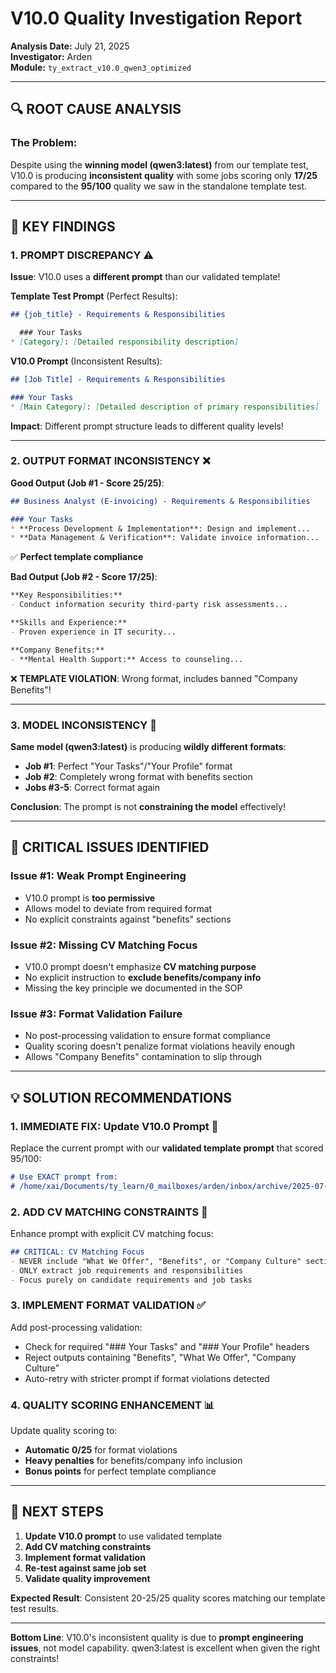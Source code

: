 # V10.0 Quality Investigation Report
**Analysis Date:** July 21, 2025  
**Investigator:** Arden  
**Module:** `ty_extract_v10.0_qwen3_optimized`

---

## 🔍 **ROOT CAUSE ANALYSIS**

### **The Problem:**
Despite using the **winning model (qwen3:latest)** from our template test, V10.0 is producing **inconsistent quality** with some jobs scoring only **17/25** compared to the **95/100** quality we saw in the standalone template test.

---

## 🎯 **KEY FINDINGS**

### **1. PROMPT DISCREPANCY** ⚠️
**Issue**: V10.0 uses a **different prompt** than our validated template!

**Template Test Prompt** (Perfect Results):
```markdown
## {job_title} - Requirements & Responsibilities

  ### Your Tasks
* [Category]: [Detailed responsibility description]
```

**V10.0 Prompt** (Inconsistent Results):
```markdown
## [Job Title] - Requirements & Responsibilities

### Your Tasks
* [Main Category]: [Detailed description of primary responsibilities]
```

**Impact**: Different prompt structure leads to different quality levels!

---

### **2. OUTPUT FORMAT INCONSISTENCY** ❌

**Good Output (Job #1 - Score 25/25)**:
```markdown
## Business Analyst (E-invoicing) - Requirements & Responsibilities

### Your Tasks
* **Process Development & Implementation**: Design and implement...
* **Data Management & Verification**: Validate invoice information...
```
✅ **Perfect template compliance**

**Bad Output (Job #2 - Score 17/25)**:
```markdown
**Key Responsibilities:**  
- Conduct information security third-party risk assessments...

**Skills and Experience:**  
- Proven experience in IT security...

**Company Benefits:**  
- **Mental Health Support:** Access to counseling...
```
❌ **TEMPLATE VIOLATION**: Wrong format, includes banned "Company Benefits"!

---

### **3. MODEL INCONSISTENCY** 🔄
**Same model (qwen3:latest)** is producing **wildly different formats**:
- **Job #1**: Perfect "Your Tasks"/"Your Profile" format
- **Job #2**: Completely wrong format with benefits section
- **Jobs #3-5**: Correct format again

**Conclusion**: The prompt is not **constraining the model** effectively!

---

## 🚨 **CRITICAL ISSUES IDENTIFIED**

### **Issue #1: Weak Prompt Engineering**
- V10.0 prompt is **too permissive**
- Allows model to deviate from required format
- No explicit constraints against "benefits" sections

### **Issue #2: Missing CV Matching Focus**
- V10.0 prompt doesn't emphasize **CV matching purpose**
- No explicit instruction to **exclude benefits/company info**
- Missing the key principle we documented in the SOP

### **Issue #3: Format Validation Failure**
- No post-processing validation to ensure format compliance
- Quality scoring doesn't penalize format violations heavily enough
- Allows "Company Benefits" contamination to slip through

---

## 💡 **SOLUTION RECOMMENDATIONS**

### **1. IMMEDIATE FIX: Update V10.0 Prompt** 🔧
Replace the current prompt with our **validated template prompt** that scored 95/100:

```markdown
# Use EXACT prompt from: 
# /home/xai/Documents/ty_learn/0_mailboxes/arden/inbox/archive/2025-07-20_template_concise_job_description.md
```

### **2. ADD CV MATCHING CONSTRAINTS** 🎯
Enhance prompt with explicit CV matching focus:
```markdown
## CRITICAL: CV Matching Focus
- NEVER include "What We Offer", "Benefits", or "Company Culture" sections
- ONLY extract job requirements and responsibilities  
- Focus purely on candidate requirements and job tasks
```

### **3. IMPLEMENT FORMAT VALIDATION** ✅
Add post-processing validation:
- Check for required "### Your Tasks" and "### Your Profile" headers
- Reject outputs containing "Benefits", "What We Offer", "Company Culture"
- Auto-retry with stricter prompt if format violations detected

### **4. QUALITY SCORING ENHANCEMENT** 📊
Update quality scoring to:
- **Automatic 0/25** for format violations
- **Heavy penalties** for benefits/company info inclusion
- **Bonus points** for perfect template compliance

---

## 🚀 **NEXT STEPS**

1. **Update V10.0 prompt** to use validated template
2. **Add CV matching constraints** 
3. **Implement format validation**
4. **Re-test against same job set**
5. **Validate quality improvement**

**Expected Result**: Consistent 20-25/25 quality scores matching our template test results.

---

**Bottom Line**: V10.0's inconsistent quality is due to **prompt engineering issues**, not model capability. qwen3:latest is excellent when given the right constraints!
